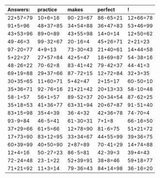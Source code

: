 | Answers: | practice | makes | perfect | ! |
| :--- | :--- | :--- | :--- | :--- |
| 22+57=79 | 10+6=16 | 90-23=67 | 86-65=21 | 12+66=78 | 
| 91+5=96 | 48+37=85 | 34+54=88 | 36+47=83 | 53+46=99 | 
| 43+53=96 | 89+0=89 | 43+55=98 | 14+0=14 | 12+50=62 | 
| 49-46=3 | 99-32=67 | 20-16=4 | 45+26=71 | 2+21=23 | 
| 97-20=77 | 4+9=13 | 73-30=43 | 21+40=61 | 14+44=58 | 
| 5+22=27 | 27+57=84 | 42+5=47 | 18+69=87 | 54-38=16 | 
| 48-26=22 | 70-62=8 | 83-41=42 | 79-42=37 | 44-41=3 | 
| 69+19=88 | 29+37=66 | 87-72=15 | 12+72=84 | 32+3=35 | 
| 30+35=65 | 11+60=71 | 5+42=47 | 2+15=17 | 60-50=10 | 
| 35+36=71 | 92-76=16 | 21+21=42 | 20+13=33 | 58-10=48 | 
| 58-1=57 | 56+1=57 | 89-52=37 | 20+34=54 | 87-62=25 | 
| 35+18=53 | 41+36=77 | 63+31=94 | 20+67=87 | 91-51=40 | 
| 83+15=98 | 35+4=39 | 36-4=32 | 42+36=78 | 74-70=4 | 
| 93-9=84 | 46-5=41 | 61-30=31 | 7+1=8 | 66-16=50 | 
| 37+29=66 | 61+5=66 | 12+78=90 | 81-6=75 | 51+21=72 | 
| 17+73=90 | 83+12=95 | 33+34=67 | 44+55=99 | 39+36=75 | 
| 60+39=99 | 40+50=90 | 2+87=89 | 70-41=29 | 14+74=88 | 
| 12+4=16 | 50-27=23 | 86-5=81 | 42-39=3 | 39+4=43 | 
| 72-24=48 | 23-1=22 | 52+39=91 | 38+8=46 | 59+18=77 | 
| 71+21=92 | 11+3=14 | 79-36=43 | 84+14=98 | 36-16=20 | 
